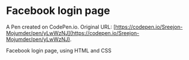 # Facebook login page

A Pen created on CodePen.io. Original URL: [https://codepen.io/Sreejon-Mojumder/pen/yLwWzNJ](https://codepen.io/Sreejon-Mojumder/pen/yLwWzNJ).

Facebook login page, using HTML and CSS